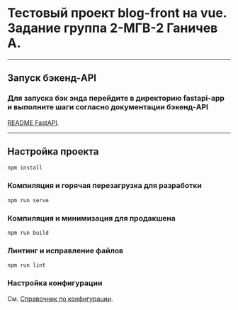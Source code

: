 # Тестовый проект blog-front на vue. Задание группа 2-МГВ-2 Ганичев А.

---
## Запуск бэкенд-API
### Для запуска бэк энда перейдите в директорию fastapi-app и выполните шаги согласно документации бэкенд-API
[README FastAPI](./fastapi-app/README.md).

---
## Настройка проекта
```
npm install
```

### Компиляция и горячая перезагрузка для разработки
```
npm run serve
```

### Компиляция и минимизация для продакшена
```
npm run build
```

### Линтинг и исправление файлов
```
npm run lint
```

### Настройка конфигурации
См. [Справочник по конфигурации](https://cli.vuejs.org/config/).

